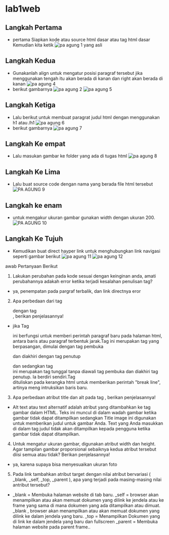 # lab1web
## Langkah Pertama
- pertama Siapkan kode atau source html dasar atau tag html dasar Kemudian kita ketik
![pa agung 1 yang asli](https://user-images.githubusercontent.com/56240533/112841803-221cb680-90cb-11eb-9590-a4213584d8cd.png)
## Langkah Kedua 
- Gunakanlah align untuk mengatur posisi  paragraf tersebut jika menggunakan tengah itu akan berada di kanan dan right akan berada di kanan
![pa agung 4](https://user-images.githubusercontent.com/56240533/112841838-2e087880-90cb-11eb-9309-bb3f382d0895.png)
- berikut gambarnya
![pa agung 2](https://user-images.githubusercontent.com/56240533/112841820-28ab2e00-90cb-11eb-9c88-fa268fbd0b9d.png)
![pa agung 5](https://user-images.githubusercontent.com/56240533/112841854-319bff80-90cb-11eb-8aea-bd8a94f2fd75.png)
## Langkah Ketiga
- Lalu berikut untuk membuat paragrat judul html dengan menggunakan h1 atau /h1
![pa agung 6](https://user-images.githubusercontent.com/56240533/112841864-3365c300-90cb-11eb-998c-d17a72e16cb9.png)
- berikut gambarnya
![pa agung 7](https://user-images.githubusercontent.com/56240533/112841875-35c81d00-90cb-11eb-99fa-a1eee53661ab.png)
## Langkah Ke empat
- Lalu masukan gambar ke folder yang ada di tugas html
![pa agung 8](https://user-images.githubusercontent.com/56240533/112841878-36f94a00-90cb-11eb-9570-2e7dff81471d.png)
## Langkah Ke Lima
- Lalu buat source code dengan nama yang berada file html tersebut
![PA AGUNG 9](https://user-images.githubusercontent.com/56240533/112841882-382a7700-90cb-11eb-9722-b0255b51e157.png)
## Langkah ke enam
- untuk mengakur ukuran gambar gunakan width dengan ukuran 200.
![PA AGUNG 10](https://user-images.githubusercontent.com/56240533/112841887-39f43a80-90cb-11eb-8e7b-31dbbc52f4be.png)
## Langkah Ke Tujuh
- Kemudikan  buat direct hayper link untuk menghubungkan link navigasi seperti gambar berikut
![pa agung 11](https://user-images.githubusercontent.com/56240533/112841905-3cef2b00-90cb-11eb-8e8a-98e0c1fee5c9.png)
![pa agung 12](https://user-images.githubusercontent.com/56240533/112841921-3fea1b80-90cb-11eb-9f39-476124acb877.png)

awab Pertanyaan Berikut
1. Lakukan perubahan pada kode sesuai dengan keinginan anda, amati perubahannya adakah 
error ketika terjadi kesalahan penulisan tag?
- ya, penempatan pada pargraf terbalik, dan link directnya eror
2. Apa perbedaan dari tag <p> dengan tag <br>, berikan penjelasannya!
-  jika Tag <p> ini berfungsi untuk memberi perintah paragraf baru pada halaman html, antara baris atau paragraf terbentuk jarak.Tag ini merupakan tag yang berpasangan, dimulai dengan tag pembuka <p> dan diakhiri dengan tag penutup</p> dan sedangkan tag <br>  ini merupakan  tag tunggal tanpa diawali tag pembuka dan diakhiri tag penutup. Ia berdiri sendiri.Tag <br/>  dituliskan pada kerangka html untuk memberikan perintah "break line", artinya meng intruksikan baris baru.
3. Apa perbedaan atribut title dan alt pada tag <img>, berikan penjelasannya!
- Alt text atau text alternatif adalah atribut yang ditambahkan ke tag gambar dalam HTML. Teks ini muncul di dalam wadah gambar ketika gambar tidak dapat ditampilkan sedangkan Title image ini digunakan untuk memberikan judul untuk gambar Anda. Text yang Anda masukkan di dalam tag judul tidak akan ditampilkan kepada pengguna ketika gambar tidak dapat ditampilkan. 
4. Untuk mengatur ukuran gambar, digunakan atribut width dan height. Agar tampilan gambar proporsional sebaiknya kedua atribut tersebut diisi semua atau tidak? Berikan penjelasannya!
- ya, karena supaya bisa menyesuaikan ukuran foto
5. Pada link tambahkan atribut target dengan nilai atribut bervariasi ( _blank, _self, _top, 
_parent ), apa yang terjadi pada masing-masing nilai antribut tersebut?
- _blank = Membuka halaman website di tab baru.
_self = browser akan menampilkan atau akan memuat dokumen yang dilink ke jendela atau ke frame yang sama di mana dokumen yang ada ditampilkan atau dimuat.
_blank , browser akan menampilkan atau akan memuat dokumen yang dilink ke dalam jendela yang baru.
_top = Menampilkan Dokumen yang di link ke dalam jendela yang baru dan fullscreen
_parent = Membuka halaman website pada parent frame..
